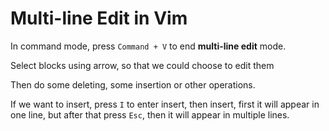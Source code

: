 Multi-line Edit in Vim
====

In command mode, press `Command + V` to end **multi-line edit** mode.

Select blocks using arrow, so that we could choose to edit them

Then do some deleting, some insertion or other operations.

If we want to insert, press `I` to enter insert, then insert, first it will appear in one line, but after that press `Esc`, then it will appear in multiple lines. 
